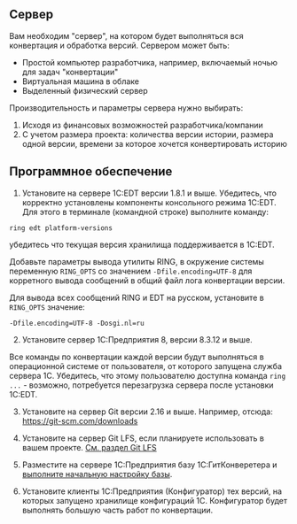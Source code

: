 ## Сервер

Вам необходим "сервер", на котором будет выполняться вся конвертация и обработка версий. Сервером может быть:

* Простой компьютер разработчика, например, включаемый ночью для задач "конвертации"
* Виртуальная машина в облаке
* Выделенный физический сервер

Производительность и параметры сервера нужно выбирать:
1. Исходя из финансовых возможностей разработчика/компании
2. С учетом размера проекта: количества версии истории, размера одной версии, времени за которое хочется конвертировать историю

## Программное обеспечение

1. Установите на сервере 1C:EDT версии 1.8.1 и выше. Убедитесь, что корректно установлены компоненты консольного режима 1C:EDT. Для этого в терминале (командной строке) выполните команду:

 ```
 ring edt platform-versions
 ```

 убедитесь что текущая версия хранилища поддерживается в 1C:EDT.
 
Добавьте параметры вывода утилиты RING, в окружение системы переменную `RING_OPTS` со значением `-Dfile.encoding=UTF-8` для корретного вывода сообщений в общий файл лога конвертации версии.

Для вывода всех сообщений RING и EDT на русском, установите в `RING_OPTS` значение:

```
-Dfile.encoding=UTF-8 -Dosgi.nl=ru
```

2. Установите сервер 1С:Предприятия 8, версии 8.3.12 и выше.

Все команды по конвертации каждой версии будут выполняться в операционной системе от пользователя, от которого запущена служба сервера 1С. Убедитесь, что этому пользователю доступна команда `ring ...` - возможно, потребуется перезагрузка сервера после установки 1C:EDT.

3. Установите на сервер Git версии 2.16 и выше. Например, отсюда: https://git-scm.com/downloads

4. Установите на сервер Git LFS, если планируете использовать в вашем проекте. [См. раздел Git LFS](Git-LFS)

5. Разместите на сервере 1С:Предприятия базу 1С:ГитКонверетера и [выполните начальную настройку базы](Настройка-базы-ГитКонвертера).

6. Установите клиенты 1С:Предприятия (Конфигуратор) тех версий, на которых запущено хранилище конфигураций 1С. Конфигуратор будет выполнять большую часть работ по конвертации.